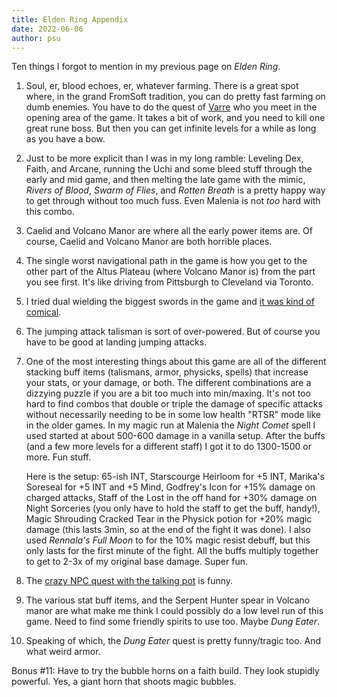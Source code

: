 ```yaml
---
title: Elden Ring Appendix
date: 2022-06-06
author: psu
---
```


Ten things I forgot to mention in my previous page on _Elden Ring_.

1. Soul, er, blood echoes, er, whatever farming. There is a great spot where, in the grand
  FromSoft tradition, you can do pretty fast farming on dumb enemies. You have to do the
  quest of  <a href="https://eldenring.wiki.fextralife.com/White+Mask+Varre">Varre</a> who
  you meet in the opening area of the game. It takes a bit of work, and you need to kill
  one great rune boss. But then you can get infinite levels for a while as long as you
  have a bow.

2. Just to be more explicit than I was in my long ramble: Leveling Dex, Faith, and Arcane,
   running the Uchi and some bleed stuff through the early and mid game, and then melting
   the late game with the mimic, _Rivers of Blood_, _Swarm of Flies_, and _Rotten Breath_
   is a pretty happy way to get through without too much fuss. Even Malenia is not _too_
   hard with this combo.

3. Caelid and Volcano Manor are where all the early power items are. Of course, Caelid and
   Volcano Manor are both horrible places.

4. The single worst navigational path in the game is how you get to the other part of
   the Altus Plateau (where Volcano Manor is) from the part you see first. It's like
   driving from Pittsburgh to Cleveland via Toronto.

5. I tried dual wielding the biggest swords in the game and <a
   href="https://www.youtube.com/watch?v=XEhs6ZcG8Rc">it was kind of comical</a>.

6. The jumping attack talisman is sort of over-powered. But of course you have to be good
   at landing jumping attacks.

7. One of the most interesting things about this game are all of the different stacking
   buff items (talismans, armor, physicks, spells) that increase your stats, or your
   damage, or both. The different combinations are a dizzying puzzle if you are a bit too
   much into min/maxing. It's not too hard to find combos that double or triple the damage
   of specific attacks without necessarily needing to be in some low health "RTSR" mode
   like in the older games. In my magic run at Malenia the _Night Comet_ spell I used
   started at about 500-600 damage in a vanilla setup. After the buffs (and a few more
   levels for a different staff) I got it to do 1300-1500 or more. Fun stuff. 
   
   Here is the setup: 65-ish INT, Starscourge Heirloom for +5 INT, Marika's Soreseal for
   +5 INT and +5 Mind, Godfrey's Icon for +15% damage on charged attacks, Staff of the
   Lost in the off hand for +30% damage on Night Sorceries (you only have to hold the
   staff to get the buff, handy!), Magic Shrouding Cracked Tear in the Physick potion for
   +20% magic damage (this lasts 3min, so at the end of the fight it was done). I also
   used _Rennala's Full Moon_ to for the 10% magic resist debuff, but this only lasts for
   the first minute of the fight. All the buffs multiply together to get to 2-3x of my
   original base damage. Super fun.

8. The <a href="https://www.youtube.com/watch?v=OwPEYdKxhJk">crazy NPC quest with the
   talking pot</a> is funny.

9. The various stat buff items, and the Serpent Hunter spear in Volcano manor are what
   make me think I could possibly do a low level run of this game. Need to find some
   friendly spirits to use too. Maybe _Dung Eater_.

10. Speaking of which, the _Dung Eater_ quest is pretty funny/tragic too. And what weird
    armor.

Bonus #11: Have to try the bubble horns on a faith build. They look stupidly powerful.
Yes, a giant horn that shoots magic bubbles.
